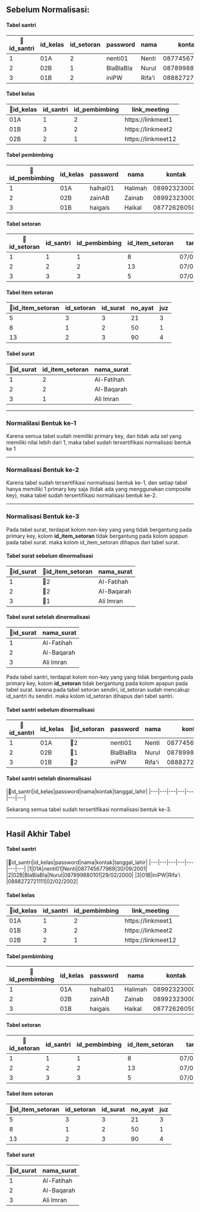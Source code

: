 ## Sebelum Normalisasi:

#### Tabel santri
|🔑id_santri|id_kelas|id_setoran|password|nama|kontak|tanggal_lahir|
|---|---|---|---|---|---|---|
|1|01A|2|nenti01|Nenti|087745677969|30/09/2001|
|2|02B|1|BlaBlaBla|Nurul|087899880101|29/02/2000|
|3|01B|2|iniPW|Rifa'i |0888272721111|02/02/2002|
#### Tabel kelas
|🔑id_kelas|id_santri|id_pembimbing|link_meeting|
|---|---|---|---|
|01A|1|2|https://linkmeet1|
|01B|3|2|https://linkmeet2|
|02B|2|1|https://linkmeet12|

#### Tabel pembimbing
|🔑id_pembimbing|id_kelas|password|nama|kontak|
|---|---|---|---|---|
|1|01A|halhal01|Halimah|089923230001|
|2|02B|zainAB|Zainab|089923230001|
|3|01B|haigais|Haikal|087726260506|

#### Tabel setoran
|🔑id_setoran|id_santri|id_pembimbing|id_item_setoran|tanggal|keterangan|
|---|---|---|---|---|---|
|1|1|1|8|07/04/2022|Ziyadah|
|2|2|2|13|07/04/2022|Murajaah|
|3|3|3|5|07/04/2022|Ziyadah|

#### Tabel item setoran
|🔑id_item_setoran|id_setoran|id_surat|no_ayat|juz|
|---|---|---|---|---|
|5|3|3|21|3|
|8|1|2|50|1|
|13|2|3|90|4|

#### Tabel surat
|🔑id_surat|id_item_setoran|nama_surat|
|---|---|---|
|1|2|Al-Fatihah|
|2|2|Al-Baqarah|
|3|1|Ali Imran|

---
### Normalilasi Bentuk ke-1
Karena semua tabel sudah memiliki primary key, dan tidak ada sel yang memiliki nilai lebih dari 1, maka tabel sudah tersertifikasi normalisasi bentuk ke 1

---
### Normalisasi Bentuk ke-2
Karena tabel sudah tersertifikasi normalisasi bentuk ke-1, dan setiap tabel hanya memiliki 1 primary key saja (tidak ada yang menggunakan composite key), maka tabel sudah tersertifikasi normalisasi bentuk ke-2.

---
### Normalisasi Bentuk ke-3
Pada tabel surat, terdapat kolom non-key yang yang tidak bergantung pada primary key, kolom **id_item_setoran** tidak bergantung pada kolom apapun pada tabel surat. maka kolom id_item_setoran dihapus dari tabel surat.

#### Tabel surat sebelum dinormalisasi
|🔑id_surat|🔴id_item_setoran|nama_surat|
|---|---|---|
|1|🔴2|Al-Fatihah|
|2|🔴2|Al-Baqarah|
|3|🔴1|Ali Imran|

#### Tabel surat setelah dinormalisasi
|🔑id_surat|nama_surat|
|---|---|
|1|Al-Fatihah|
|2|Al-Baqarah|
|3|Ali Imran|

Pada tabel santri, terdapat kolom non-key yang yang tidak bergantung pada primary key, kolom **id_setoran** tidak bergantung pada kolom apapun pada tabel surat. karena pada tabel setoran sendiri, id_setoran sudah mencakup id_santri itu sendiri. maka kolom id_setoran dihapus dari tabel santri.

#### Tabel santri sebelum dinormalisasi
|🔑id_santri|id_kelas|🔴id_setoran|password|nama|kontak|tanggal_lahir|
|---|---|---|---|---|---|---|
|1|01A|🔴2|nenti01|Nenti|087745677969|30/09/2001|
|2|02B|🔴1|BlaBlaBla|Nurul|087899880101|29/02/2000|
|3|01B|🔴2|iniPW|Rifa'i |0888272721111|02/02/2002|

#### Tabel santri setelah dinormalisasi
|🔑id_santri|id_kelas|password|nama|kontak|tanggal_lahir|
|---|---|---|---|---|---|---|

Sekarang semua tabel sudah tersertifikasi normalisasi bentuk ke-3.

---
## Hasil Akhir Tabel

#### Tabel santri
|🔑id_santri|id_kelas|password|nama|kontak|tanggal_lahir|
|---|---|---|---|---|---|---|
|1|01A|nenti01|Nenti|087745677969|30/09/2001|
|2|02B|BlaBlaBla|Nurul|087899880101|29/02/2000|
|3|01B|iniPW|Rifa'i |0888272721111|02/02/2002|
#### Tabel kelas
|🔑id_kelas|id_santri|id_pembimbing|link_meeting|
|---|---|---|---|
|01A|1|2|https://linkmeet1|
|01B|3|2|https://linkmeet2|
|02B|2|1|https://linkmeet12|

#### Tabel pembimbing
|🔑id_pembimbing|id_kelas|password|nama|kontak|
|---|---|---|---|---|
|1|01A|halhal01|Halimah|089923230001|
|2|02B|zainAB|Zainab|089923230001|
|3|01B|haigais|Haikal|087726260506|

#### Tabel setoran
|🔑id_setoran|id_santri|id_pembimbing|id_item_setoran|tanggal|keterangan|
|---|---|---|---|---|---|
|1|1|1|8|07/04/2022|Ziyadah|
|2|2|2|13|07/04/2022|Murajaah|
|3|3|3|5|07/04/2022|Ziyadah|

#### Tabel item setoran
|🔑id_item_setoran|id_setoran|id_surat|no_ayat|juz|
|---|---|---|---|---|
|5|3|3|21|3|
|8|1|2|50|1|
|13|2|3|90|4|

#### Tabel surat
|🔑id_surat|nama_surat|
|---|---|
|1|Al-Fatihah|
|2|Al-Baqarah|
|3|Ali Imran|
